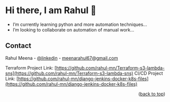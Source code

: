 <h1>Hi there, I am Rahul 👋</h1>



 <ul>
  <li>
I’m currently learning python and more automation techniques...</li>
  <li>
I’m looking to collaborate on automation of manual work...</li>
</ul> 

<!-- CONTACT -->
## Contact

Rahul Meena - [@linkedin](https://www.linkedin.com/in/rahul-m-0ba16487/) - meenarahul67@gmail.com

Terraform Project Link: [https://github.com/rahul-mn/Terraform-s3-lambda-sns](https://github.com/rahul-mn/Terraform-s3-lambda-sns)
CI/CD Project Link: [https://github.com/rahul-mn/django-jenkins-docker-k8s-files](https://github.com/rahul-mn/django-jenkins-docker-k8s-files)

<p align="right">(<a href="#top">back to top</a>)</p>

<!---
rahul-mn/rahul-mn is a ✨ special ✨ repository because its `README.md` (this file) appears on your GitHub profile.
You can click the Preview link to take a look at your changes.
--->
